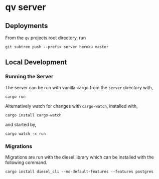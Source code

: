 # qv server

## Deployments

From the `qv` projects root directory, run

```
git subtree push --prefix server heroku master
```

## Local Development

### Running the Server

The server can be run with vanilla cargo from the `server` directory with,

```
cargo run
```

Alternatively watch for changes with `cargo-watch`, installed with,

```
cargo install cargo-watch
```

and started by,

```
cargo watch -x run
```

### Migrations

Migrations are run with the diesel library which can be installed with the following command.

```
cargo install diesel_cli --no-default-features --features postgres
```
